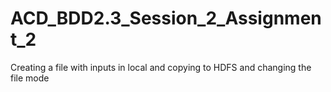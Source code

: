 # ACD_BDD2.3_Session_2_Assignment_2
Creating a file with inputs in local and copying to HDFS and changing the file mode
